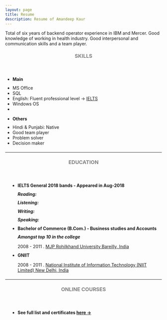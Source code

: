 ```yaml
---
layout: page
title: Resume
description: Resume of Amandeep Kaur
---
```


Total of six years of backend operator experience in IBM and Mercer.
Good knowledge of working in health industry.
Good interpersonal and communication skills and a team player.

<!-- Skills -->
<section class="row">
	<header class="col-md-3">
		<h3 style="text-transform:uppercase;color:gray; margin-top:21px; margin-bottom:10.5px">Skills</h3>
	</header>
	<div class="col-md-9">
		<div class="row">
			<div class="col-md-6">
				<ul class="list-group">
					<li class="list-group-item active"><h4 style="margin-top:10.5px; margin-bottom:10.5px"><strong>Main</strong></h4></li>
					<li class="list-group-item">MS Office</li>
					<li class="list-group-item">SQL</li>
					<li class="list-group-item">English: Fluent professional level -> <a href="{{ site.url_ielts_marksheet_2018 }}" title="IELTS General 2018 marksheet">IELTS</a> </li>
					<li class="list-group-item">Windows OS</li>
					<li class="list-group-item"></li>
				</ul>
			</div>
			<div class="col-md-6">
				<ul class="list-group">
					<li class="list-group-item active"><h4 style="margin-top:10.5px; margin-bottom:10.5px"><strong>Others</strong></h4></li>
					<li class="list-group-item">Hindi & Punjabi: Native</li>
					<li class="list-group-item">Good team player</li>
					<li class="list-group-item">Problem solver</li>
					<li class="list-group-item">Decision maker</li>
				</ul>
			</div>
		</div>
	</div>
</section>
<hr style="margin-top:21px; margin-bottom:21px" />
<!-- Education -->
<section class="row">
	<header class="col-md-3">
		<h3 style="text-transform:uppercase;color:gray; margin-top:21px; margin-bottom:10.5px">Education</h3>
	</header>
	<div class="col-md-9">
		<ul style="padding-left: 40px; margin-bottom: 10.5px">
			<li>
				<h4 style="margin-top:10.5px; margin-bottom:10.5px">IELTS General 2018 bands - Appeared in Aug-2018 <a href="{{ site.url_ielts_marksheet_2018 }}" title="IELTS General 2018 marksheet"><span class="glyphicon glyphicon-book"></span></a></h4>
				<h5 style="margin-top:10.5px; margin-bottom:10.5px">Reading: </h5>
				<h5 style="margin-top:10.5px; margin-bottom:10.5px">Listening: </h5>
				<h5 style="margin-top:10.5px; margin-bottom:10.5px">Writing: </h5>
				<h5 style="margin-top:10.5px; margin-bottom:10.5px">Speaking: </h5>
			</li>
			<li>
				<h4 style="margin-top:10.5px; margin-bottom:10.5px">Bachelor of Commerce (B.Com.) - Business studies and Accounts <a href="{{ site.url_courses_bachelors }}" title="Relevant courses undertaken during Bachelors"><span class="glyphicon glyphicon-book"></span></a></h4>
				<h5 style="margin-top:10.5px; margin-bottom:10.5px">Amongst top 10 in the college</h5>
				<p style="margin-bottom:10.5px">2008 - 2011 . <a href="http://www.mjpru.ac.in/" target="_blank">MJP Rohilkhand University Bareilly, India</a></p>
			</li>
			<li>
				<h4 style="margin-top:10.5px; margin-bottom:10.5px">GNIIT <a href="{{ site.url_courses_niit }}" title="Relevant courses undertaken during GNIIT"><span class="glyphicon glyphicon-book"></span></a></h4>
				<p style="margin-bottom:10.5px">2008 - 2011 . <a href="http://www.niit.com/en/" target="_blank">National Institute of Information Technology (NIIT Limited) New Delhi, India</a></p>
			</li>
		</ul>
	</div>
</section>
<hr style="margin-top:21px; margin-bottom:21px" />
<!-- Online Courses -->
<section class="row">
	<header class="col-md-3">
		<h3 style="text-transform:uppercase;color:gray; margin-top:21px; margin-bottom:10.5px">Online Courses</h3>
	</header>
	<div class="col-md-9">
		<ul style="padding-left: 40px; margin-bottom: 10.5px">
			<li>
				<h4 style="margin-top:10.5px; margin-bottom:10.5px">See full list and certificates <a href="{{ site.url_courses_online }}">here &rarr;</a></h4>
			</li>
		</ul>
	</div>
</section>
<!-- Work -->
<!-- section class="row">
	<header class="col-md-3">
		<h3 style="text-transform:uppercase;color:gray; margin-top:21px; margin-bottom:10.5px">Work Experience</h3>
	</header>
	<div class="col-md-9">
		<ul style="padding-left: 40px; margin-bottom: 10.5px">
			<li>
				<h4 style="margin-top:10.5px; margin-bottom:10.5px">ABC company</h4>
				<h5 style="margin-top:10.5px; margin-bottom:10.5px">May 1000 - March 1000</h5>
				<p style="margin-bottom:10.5px">Worked as Web Developer with ABC team</p>
			</li>
		</ul>
	</div>
</section -->


<script>
$(document).ready(function(){
	$("#full_resume").mouseover(function(){
		$("#resume_envelope").addClass("glyphicon-send").removeClass("glyphicon-envelope");
	});
	$("#full_resume").mouseout(function(){
		$("#resume_envelope").addClass("glyphicon-envelope").removeClass("glyphicon-send");
	});
});

$(document).ready(function() {
	$('.click_apar').click(function() {
		$('#desc_master_thesis').slideToggle("fast");
		$('#desc_idp').slideToggle("fast");
		$('#desc_si2011').slideToggle("fast");
	});
	$('.click_apar').mouseover(function() {
		$('.apar_up').addClass("glyphicon-triangle-bottom").removeClass("glyphicon-triangle-top");
	});
	$('.click_apar').mouseout(function() {
		$('.apar_up').addClass("glyphicon-triangle-top").removeClass("glyphicon-triangle-bottom");
	});
});
</script>
